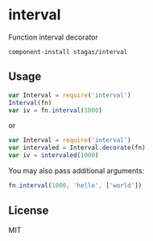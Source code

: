 
# interval

Function interval decorator

`component-install stagas/interval`

## Usage

```js
var Interval = require('interval')
Interval(fn)
var iv = fn.interval(1000)
```

or

```js
var Interval = require('interval')
var intervaled = Interval.decorate(fn)
var iv = intervaled(1000)
```

You may also pass additional arguments:

```js
fn.interval(1000, 'hello', ['world'])
```

## License

MIT
